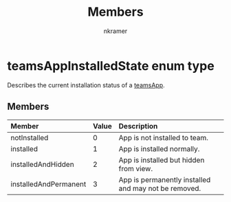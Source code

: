 ﻿---
title: "Members"
description: "Describes the current installation status of a teamsApp."
author: "nkramer"
localization_priority: Normal
ms.prod: "microsoft-teams"
doc_type: enumPageType
---

# teamsAppInstalledState enum type

Describes the current installation status of a [teamsApp](teamsapp.md).

## Members

| Member                | Value | Description                                          |
| :-------------------- | :---- | :--------------------------------------------------- |
| notInstalled          | 0     | App is not installed to team.                        |
| installed             | 1     | App is installed normally.                           |
| installedAndHidden    | 2     | App is installed but hidden from view.               |
| installedAndPermanent | 3     | App is permanently installed and may not be removed. |
